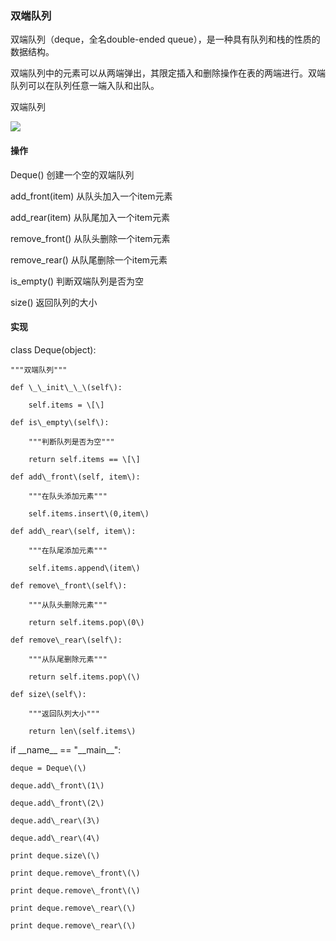 ### 双端队列

双端队列（deque，全名double-ended queue），是一种具有队列和栈的性质的数据结构。

双端队列中的元素可以从两端弹出，其限定插入和删除操作在表的两端进行。双端队列可以在队列任意一端入队和出队。

双端队列

![](/assets/双端队列.png)



#### 操作

Deque\(\) 创建一个空的双端队列

add\_front\(item\) 从队头加入一个item元素

add\_rear\(item\) 从队尾加入一个item元素

remove\_front\(\) 从队头删除一个item元素

remove\_rear\(\) 从队尾删除一个item元素

is\_empty\(\) 判断双端队列是否为空

size\(\) 返回队列的大小

#### 实现

class Deque\(object\):

    """双端队列"""

    def \_\_init\_\_\(self\):

        self.items = \[\]

    def is\_empty\(self\):

        """判断队列是否为空"""

        return self.items == \[\]

    def add\_front\(self, item\):

        """在队头添加元素"""

        self.items.insert\(0,item\)

    def add\_rear\(self, item\):

        """在队尾添加元素"""

        self.items.append\(item\)

    def remove\_front\(self\):

        """从队头删除元素"""

        return self.items.pop\(0\)

    def remove\_rear\(self\):

        """从队尾删除元素"""

        return self.items.pop\(\)

    def size\(self\):

        """返回队列大小"""

        return len\(self.items\)

if \_\_name\_\_ == "\_\_main\_\_":

    deque = Deque\(\)

    deque.add\_front\(1\)

    deque.add\_front\(2\)

    deque.add\_rear\(3\)

    deque.add\_rear\(4\)

    print deque.size\(\)

    print deque.remove\_front\(\)

    print deque.remove\_front\(\)

    print deque.remove\_rear\(\)

    print deque.remove\_rear\(\)


